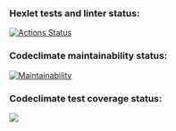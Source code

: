 ### Hexlet tests and linter status:
[![Actions Status](https://github.com/zampolitxxx/java-project-78/actions/workflows/hexlet-check.yml/badge.svg)](https://github.com/zampolitxxx/java-project-78/actions)
### Codeclimate maintainability status:
[![Maintainability](https://api.codeclimate.com/v1/badges/e2c9084e56d52e9808b3/maintainability)](https://codeclimate.com/github/zampolitxxx/java-project-78/maintainability)
### Codeclimate test coverage status:
<a href="https://codeclimate.com/github/zampolitxxx/java-project-78/test_coverage"><img src="https://api.codeclimate.com/v1/badges/e2c9084e56d52e9808b3/test_coverage" /></a>
